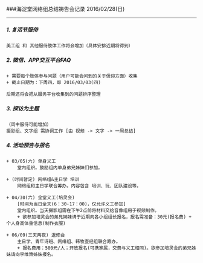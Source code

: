 ###海淀堂网络组总结祷告会记录
2016/02/28(日)
-- -- -- -- -- --
##### 1. 复活节服侍
	美工组 和 其他服侍肢体工作将会增加（具体安排近期将得到）
##### 2. 微信、APP交互平台FAQ
	+ 需要每个肢体参与问题（用户可能会问到的关于信仰方面）收集
	+ 截止日期为：下周四，即 2016/03/03(四)

	后期还将会把从服务平台收集到的问题排序整理
##### 3. 探访为主题
	（周中服侍可能增加）
    摄影组、文字组 需协调工作 [由 视频 -> 文字 -> 一周总结]
##### 4. 活动预告与报名
    + 03/05(六) 单身义工
		堂内组织。鼓励组内单身弟兄姊妹们参加。

    + (时间暂定) 网络组&主日学 培训
		网络组和主日学联合筹办。内容包含 培训、玩、团队建设等。

    + 04/30(六) 全堂义工(培灵会)
		[时间为当日全天(6：30-17：00)，仅允许义工参加]
        堂内组织。当天摄影组需在下午2点前将材料交给音像组用于视频制作。
		+ 欲参加培灵会的弟兄姊妹请于近期向各小组组长报名，报名需准备：30元(报名费) + 个人身高体重信息(制作衣服)

    + 06/09(三天两夜) 退修会
    	主日学、青年诗班、网络组、韩牧查经组联合筹办。
        + 报名费用：500元/人；开放报名(可携家属，交费与义工相同)。欲参加培灵会的弟兄姊妹请向李维箫姊妹报名。


